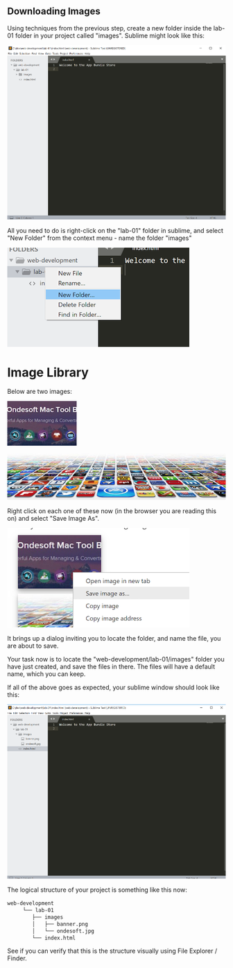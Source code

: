 ## Downloading Images

Using techniques from the previous step, create a new folder inside the lab-01 folder in your project called "images". Sublime might look like this:

![](img/17x.png)

All you need to do is right-click on the "lab-01" folder in sublime, and select "New Folder" from the context menu - name the folder "images"

![](img/18x.png)


# Image Library

Below are two images:

![](./img/ondesoft.jpg)

![](./img/banner.png)

Right click on each one of these now (in the browser you are reading this on) and select "Save Image As". 

![](img/22x.png)

It brings up a dialog inviting you to locate the folder, and name the file, you are about to save. 

Your task now is to locate the "web-development/lab-01/images" folder you have just created, and save the files in there. The files will have a default name, which you can keep.

If all of the above goes as expected, your sublime window should look like this:

![](./img/20x.png)

The logical structure of your project is something like this now:

~~~csv
web-development
     └── lab-01
        ├── images
        │   ├── banner.png
        │   └── ondesoft.jpg
        └── index.html
~~~

See if you can verify that this is the structure visually using File Explorer / Finder.